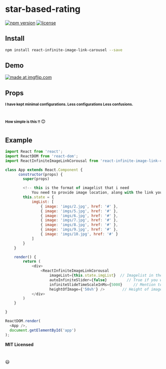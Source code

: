 # star-based-rating

[![npm version][npm-main]][npm-main]
[![license][license]][license]


## Install

```bash
npm install react-infinite-image-link-carousel --save
```

## Demo

<a href="https://imgflip.com/gif/45z8a8"><img src="https://imgflip.com/gif/45z8a8" title="made at imgflip.com"/></a>


## Props

<small><b>I have kept minimal configurations. 
Less configurations Less confusions.</b></small>

#
<small><b>How simple is this !! </b></small> :blush:
#

## Example

```javascript
import React from 'react';
import ReactDOM from 'react-dom';
import ReactInfiniteImageLinkCorousal from 'react-infinite-image-link-carousel'

class App extends React.Component {
      constructor(props) {
        super(props)

        <!-- this is the format of imagelist that i need
            You need to provide image location, along with the link you want to go to, else you can keep '#' -->
        this.state = {
            imgList: [
                { image: 'imgs/2.jpg', href: '#' },
                { image: 'imgs/5.jpg', href: '#' },
                { image: 'imgs/6.jpg', href: '#' },
                { image: 'imgs/7.jpg', href: '#' },
                { image: 'imgs/8.jpg', href: '#' },
                { image: 'imgs/9.jpg', href: '#' },
                { image: 'imgs/10.jpg', href: '#' }
            ]
        }
    }

    render() {
        return (
            <div>
                <ReactInfiniteImageLinkCorousal 
                    imageList={this.state.imgList}  // Imagelist in the above format is required, rest i'll take care
                    autoInfiniteSlider={false}         // True if you want auto-slide function else false
                    infiniteSlideTimeScaleInMs={5000}     // Mention totals seconda after which slide should happen
                    heightOfImage={'50vh'} />        // Height of images or corousel
            </div>
        )
    }

}

ReactDOM.render(
  <App />,
  document.getElementById('app')
);
```

**MIT Licensed**

#
:smiley:

[npm-main]: https://badge.fury.io/js/react-infinite-image-link-carousel.svg
[license]: https://img.shields.io/apm/l/react


    
